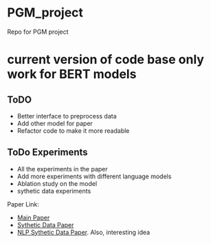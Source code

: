 # PGM_project
Repo for PGM project

# current version of code base only work for BERT models 
## ToDO
- Better interface to preprocess data 
- Add other model for paper
- Refactor code to make it more readable

## ToDo Experiments
- All the experiments in the paper
- Add more experiments with different language models
- Ablation study on the model
- sythetic data experiments

Paper Link: 
- [Main Paper](http://proceedings.mlr.press/v124/veitch20a/veitch20a.pdf)
- [Sythetic Data Paper](https://github.com/QuantLet/DataGenerationForCausalInference)
- [NLP Sythetic Data Paper](https://arxiv.org/pdf/2102.05638.pdf). Also, interesting idea